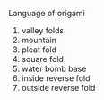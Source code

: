 Language of origami

1. valley folds
2. mountain
3. pleat fold
4. square fold
5. water bomb base
6. inside reverse fold
7. outside reverse fold






